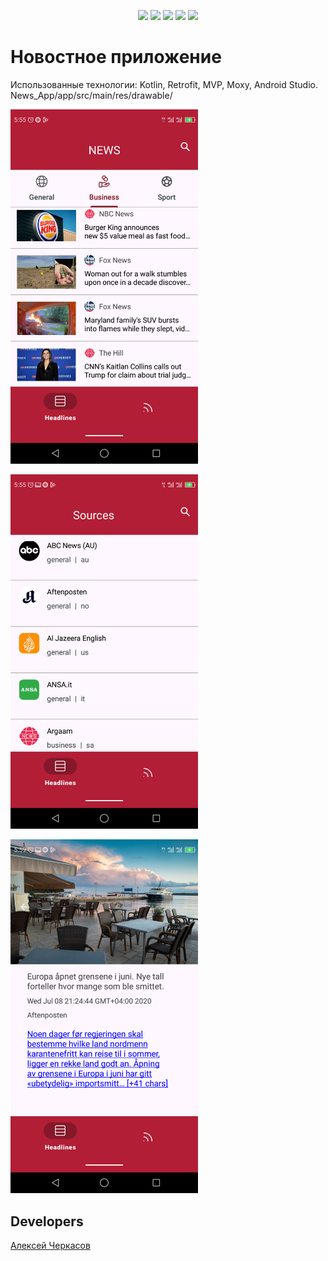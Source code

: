 
<p align="center"> 

   <img src="https://img.shields.io/badge/Kotlin-purple%20">
      <img src="https://img.shields.io/badge/Android-red">
   <img src="https://img.shields.io/badge/Moxy-green">
   <img src="https://img.shields.io/badge/Retrofit-orange">
  <img src="https://img.shields.io/badge/version-1.0-blue">

</p>

# Новостное приложение

<p align="center">
</p>
Использованные технологии: Kotlin, Retrofit, MVP, Moxy, Android Studio.
News_App/app/src/main/res/drawable/

<p align="">
      <img src="https://github.com/befartok/News_App/blob/master/app/src/main/res/drawable/Screenshot_2024-05-27-05-55-21.png" width="300">
</p>

<p align="">
      <img src="https://github.com/befartok/News_App/blob/master/app/src/main/res/drawable/Screenshot_2024-05-27-05-55-51.png" width="300">
</p>

<p align="">
      <img src="https://github.com/befartok/News_App/blob/master/app/src/main/res/drawable/Screenshot_2024-05-27-05-59-31.png" width="300">
</p>



## Developers

[Алексей Черкасов](https://github.com/befartok)
